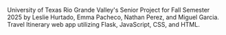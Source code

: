 University of Texas Rio Grande Valley's Senior Project for Fall Semester 2025 by Leslie Hurtado, Emma Pacheco, Nathan Perez, and Miguel Garcia. Travel Itinerary web app utilizing Flask, JavaScript, CSS, and HTML.
